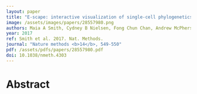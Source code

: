 ```yaml
---
layout: paper
title: "E-scape: interactive visualization of single-cell phylogenetics and cancer evolution."
image: /assets/images/papers/28557980.png
authors: Maia A Smith, Cydney B Nielsen, Fong Chun Chan, Andrew McPherson, Andrew Roth, Hossein Farahani, Daniel Machev, Adi Steif, Sohrab P Shah
year: 2017
ref: Smith et al. 2017. Nat. Methods.
journal: "Nature methods <b>14</b>, 549-550"
pdf: /assets/pdfs/papers/28557980.pdf
doi: 10.1038/nmeth.4303
---
```


# Abstract

